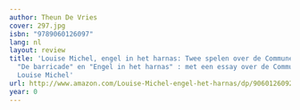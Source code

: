 ```yaml
---
author: Theun De Vries
cover: 297.jpg
isbn: "9789060126097"
lang: nl
layout: review
title: 'Louise Michel, engel in het harnas: Twee spelen over de Commune van Parijs,
  "De barricade" en "Engel in het harnas" : met een essay over de Commune en ... over
  Louise Michel'
url: http://www.amazon.com/Louise-Michel-engel-het-harnas/dp/9060126092?SubscriptionId=0VMG0VFGBMRWVRA58R02&tag=ldvd-20&linkCode=xm2&camp=2025&creative=165953&creativeASIN=9060126092
year: 0
---
```

